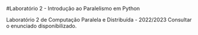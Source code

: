 #Laboratório 2 - Introdução ao Paralelismo em Python

Laboratório 2 de Computação Paralela e Distribuída - 2022/2023
Consultar o enunciado disponibilizado.
